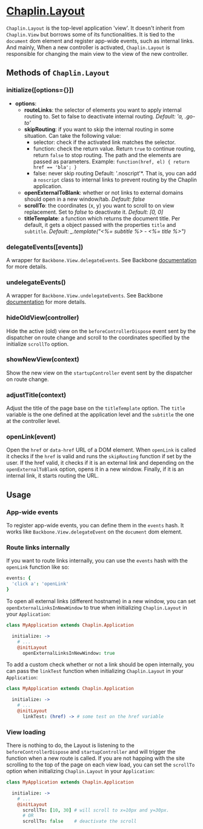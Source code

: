 # [Chaplin.Layout](src/chaplin/views/layout.coffee)

`Chaplin.Layout` is the top-level application 'view'. It doesn't inherit from `Chaplin.View` but borrows some of its functionalities. It is tied to the `document` dom element and register app-wide events, such as internal links. And mainly, When a new controller is activated, `Chaplin.Layout` is responsible for changing the main view to the view of the new controller.

## Methods of `Chaplin.Layout`

<a name="initialize"></a>

### initialize([options={}])

* **options**:
    * **routeLinks**: the selector of elements you want to apply internal routing to. Set to false to deactivate internal routing. *Default: 'a, .go-to'*
    * **skipRouting**: if you want to skip the internal routing in some situation. Can take the following value:
        * selector: check if the activated link matches the selector.
        * function: check the return value. Return `true` to continue routing, return `false` to stop routing. The path and the elements are passed as parameters. Example: `function(href, el) { return href == 'bla'; }`
        * false: never skip routing
    Default: '.noscript'*. That is, you can add a `noscript` class to internal links to prevent routing by the Chaplin application.
    * **openExternalToBlank**: whether or not links to external domains should open in a new window/tab. *Default: false*
    * **scrollTo**: the coordinates (x, y) you want to scroll to on view replacement. Set to *false* to deactivate it. *Default: [0, 0]*
    * **titleTemplate**: a function which returns the document title. Per default, it gets a object passed with the properties `title` and `subtitle`. *Default: _.template("<%= subtitle %> - <%= title %>")*


<a name="delegateEvents"></a>

### delegateEvents([events])

A wrapper for `Backbone.View.delegateEvents`. See Backbone [documentation](http://backbonejs.org/#View-delegateEvents) for more details.


<a name="undelegateEvents"></a>

### undelegateEvents()

A wrapper for `Backbone.View.undelegateEvents`. See Backbone [documentation](http://backbonejs.org/#View-undelegateEvents) for more details.


<a name="hideOldView"></a>

### hideOldView(controller)

Hide the active (old) view on the `beforeControllerDispose` event sent by the dispatcher on route change and scroll to the coordinates specified by the initialize `scrollTo` option.


<a name="showNewView"></a>

### showNewView(context)

Show the new view on the `startupController` event sent by the dispatcher on route change.


<a name="adjustTitle"></a>

### adjustTitle(context)

Adjust the title of the page base on the `titleTemplate` option. The `title` variable is the one defined at the application level and the `subtitle` the one at the controller level.


<a name="openLink"></a>

### openLink(event)

Open the `href` or `data-href` URL of a DOM element. When `openLink` is called it checks if the `href` is valid and runs the `skipRouting` function if set by the user. If the href valid, it checks if it is an external link and depending on the `openExternalToBlank` option, opens it in a new window. Finally, if it is an internal link, it starts routing the URL.

## Usage

### App-wide events

To register app-wide events, you can define them in the `events` hash. It works like `Backbone.View.delegateEvent` on the `document` dom element.


### Route links internally

If you want to route links internally, you can use the `events` hash with the `openLink` function like so:

```coffeescript
events: {
  'click a': 'openLink'
}
```

To open all external links (different hostname) in a new window, you can set `openExternalLinksInNewWindow` to true when initializing `Chaplin.Layout` in your `Application`:

```coffeescript
class MyApplication extends Chaplin.Application

  initialize: ->
    # ...
    @initLayout
      openExternalLinksInNewWindow: true
```

To add a custom check whether or not a link should be open internally, you can pass the `linkTest` function when initializing `Chaplin.Layout` in your `Application`:

```coffeescript
class MyApplication extends Chaplin.Application

  initialize: ->
    # ...
    @initLayout
      linkTest: (href) -> # some test on the href variable
```

### View loading

There is nothing to do, the Layout is listening to the `beforeControllerDispose` and `startupController` and will trigger the function when a new route is called. If you are not happing with the site scrolling to the top of the page on each view load, you can set the `scrollTo` option when initializing `Chaplin.Layout` in your `Application`:

```coffeescript
class MyApplication extends Chaplin.Application

  initialize: ->
    # ...
    @initLayout
      scrollTo: [10, 30] # will scroll to x=10px and y=30px.
      # OR
      scrollTo: false    # deactivate the scroll
```
